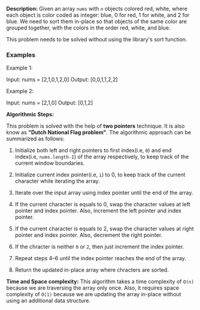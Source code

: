 **Description:**
Given an array `nums` with `n` objects colored red, white, where each object is color coded as integer: blue, 0 for red, 1 for white, and 2 for blue. We need to sort them in-place so that objects of the same color are grouped together, with the colors in the order red, white, and blue.

This problem needs to be solved without using the library's sort function.

### Examples

Example 1:

Input: nums = [2,1,0,1,2,0]
Output: [0,0,1,1,2,2]

Example 2:

Input: nums = [2,1,0]
Output: [0,1,2]

**Algorithmic Steps:**

This problem is solved with the help of **two pointers** technique. It is also know as **"Dutch National Flag problem"**. The algorithmic approach can be summarized as follows:


1. Initialize both left and right pointers to first index(i.e, `0`) and end index(i.e, `nums.length-1`) of the array respectively, to keep track of the current window boundaries.

2. Initialize current index pointer(i.e, `i`) to 0, to keep track of the current character while iterating the array.

3. Iterate over the input array using index pointer until the end of the array. 

4. If the current character is equals to 0, swap the character values at left pointer and index pointer. Also, increment the left pointer and index pointer.

5. If the current character is equals to 2, swap the character values at right pointer and index pointer. Also, decrement the right pointer. 

6. If the chracter is neither `0` or `2`, then just increment the index pointer.

7. Repeat steps 4–6 until the index pointer reaches the end of the array.

8. Return the updated in-place array where chracters are sorted.

**Time and Space complexity:**
This algorithm takes a time complexity of `O(n)` because we are traversing the array only once. Also, it requires space complexity of `O(1)` because we are updating the array in-place without using an additional data structure.